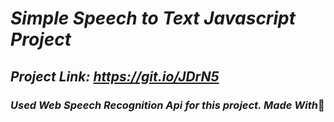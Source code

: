 # ***Simple Speech to Text Javascript Project***

## ***Project Link: https://git.io/JDrN5***

### ***Used Web Speech Recognition Api for this project. Made With***:sparkling_heart:

